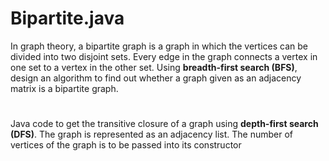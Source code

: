 # Bipartite.java 

In graph theory, a bipartite graph is a graph in which the vertices can be divided into two
disjoint sets. Every edge in the graph connects a vertex in one set to a vertex in the other set.
Using <b>breadth-first search (BFS)</b>, design an algorithm to find out whether a graph given as an
adjacency matrix is a bipartite graph.

#

Java code to get the transitive closure of a graph using <b>depth-first search (DFS)</b>. The
graph is represented as an adjacency list. The number of vertices of the graph is to be passed
into its constructor
